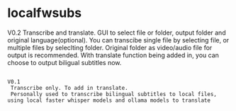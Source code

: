 # localfwsubs
V0.2
  Transcribe and translate. 
  GUI to select file or folder, output folder and original language(optional). 
  You can transcibe single file by selecting file, or multiple files by seleclting folder. Original folder as video/audio file for output is recommended. 
  With translate function being added in, you can choose to output biligual subtitles now. 

 ```Translation: I have adopted local ollama for translation instead of api. Currently qwen14b is used as I have no idea how to eliminate <think> from the Deepseek R1 result for now. 

V0.1
  Transcribe only. To add in translate. 
  Personally used to transcribe bilingual subtitles to local files, using local faster whisper models and ollama models to translate
